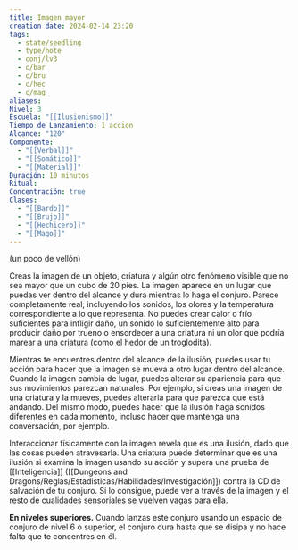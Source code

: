 ```yaml
---
title: Imagen mayor
creation date: 2024-02-14 23:20
tags:
  - state/seedling
  - type/note
  - conj/lv3
  - c/bar
  - c/bru
  - c/hec
  - c/mag
aliases: 
Nivel: 3
Escuela: "[[Ilusionismo]]"
Tiempo_de_Lanzamiento: 1 accion
Alcance: "120"
Componente:
  - "[[Verbal]]"
  - "[[Somático]]"
  - "[[Material]]"
Duración: 10 minutos
Ritual: 
Concentración: true
Clases:
  - "[[Bardo]]"
  - "[[Brujo]]"
  - "[[Hechicero]]"
  - "[[Mago]]"
---
```

(un poco de vellón)

Creas la imagen de un objeto, criatura y algún otro fenómeno visible que no sea mayor que un cubo de 20 pies. La imagen aparece en un lugar que puedas ver dentro del alcance y dura mientras lo haga el conjuro. Parece completamente real, incluyendo los sonidos, los olores y la temperatura correspondiente a lo que representa. No puedes crear calor o frío suficientes para infligir daño, un sonido lo suficientemente alto para producir daño por trueno o ensordecer a una criatura ni un olor que podría marear a una criatura (como el hedor de un troglodita).

Mientras te encuentres dentro del alcance de la ilusión, puedes usar tu acción para hacer que la imagen se mueva a otro lugar dentro del alcance. Cuando la imagen cambia de lugar, puedes alterar su apariencia para que sus movimientos parezcan naturales. Por ejemplo, si creas una imagen de una criatura y la mueves, puedes alterarla para que parezca que está andando. Del mismo modo, puedes hacer que la ilusión haga sonidos diferentes en cada momento, incluso hacer que mantenga una conversación, por ejemplo.

Interaccionar físicamente con la imagen revela que es una ilusión, dado que las cosas pueden atravesarla. Una criatura puede determinar que es una ilusión si examina la imagen usando su acción y supera una prueba de [[Inteligencia]] ([[Dungeons and Dragons/Reglas/Estadisticas/Habilidades/Investigación]]) contra la CD de salvación de tu conjuro. Si lo consigue, puede ver a través de la imagen y el resto de cualidades sensoriales se vuelven vagas para ella.

**En niveles superiores.** Cuando lanzas este conjuro usando un espacio de conjuro de nivel 6 o superior, el conjuro dura hasta que se disipa y no hace falta que te concentres en él.
